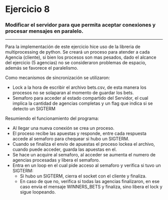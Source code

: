 # Ejercicio 8

### Modificar el servidor para que permita aceptar conexiones y procesar mensajes en paralelo.

---

Para la implementación de este ejercicio hice uso de la libreria de multiprocessing de python. Se creará un proceso para atender a cada Agencia (cliente), si bien los procesos son mas pesados, dado el alcance del ejercicio (5 agencias) no se consideraron problemas de espacio, además se favorece el paralelismo.

Como mecanismos de sincronización se utilizaron:

* Lock a la hora de escribir el archivo bets.csv, de esta manera los procesos no se solaparan al momento de guardar los bets.
* Semaforo para acceder al estado compartido del Servidor, el cual implica la cantidad de agencias completas y un flag que indica si se detecto un SIGTERM

Resumiendo el funcionamiento del programa:

- Al llegar una nueva conexión se crea un proceso.
- El proceso recibe las apuestas y responde, entre cada respuesta accede al semaforo para chequear si hubo un SIGTERM.
- Cuando se finaliza el envio de apuestas el proceso lockea el archivo, cuando puede acceder, guarda las apuestas en el.
- Se hace un acquire al semaforo, al acceder se aumenta el numero de agencias procesadas y libera el semaforo.
- Entra en un loop en el cual pide acceso al semaforo y verifica si tuvo un SIGTERM:
  - Si hubo un SIGTERM, cierra el socket con el cliente y finaliza.
  - En caso de que no, verifica si todas las agencias finalizaron, en ese caso envia el mensaje WINNERS_BETS y finaliza, sino libera el lock y sigue loopeando.